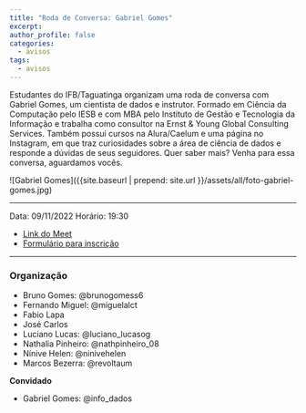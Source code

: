 ```yaml
---
title: "Roda de Conversa: Gabriel Gomes" 
excerpt:
author_profile: false
categories:
  - avisos
tags:
  - avisos
---
```


Estudantes do IFB/Taguatinga organizam uma roda de conversa com  Gabriel Gomes, um cientista de dados e instrutor. Formado em Ciência da Computação pelo IESB e com MBA pelo Instituto de Gestão e Tecnologia da Informação e trabalha como consultor na Ernst & Young Global Consulting Services. Também possui cursos na Alura/Caelum e uma página no Instagram, em que traz curiosidades sobre a área de ciência de dados e responde a dúvidas de seus seguidores. Quer saber mais? Venha para essa conversa, aguardamos vocês.

![Gabriel Gomes]({{site.baseurl | prepend: site.url }}/assets/all/foto-gabriel-gomes.jpg)

-------------

Data: 09/11/2022
Horário: 19:30

- [Link do Meet](https://meet.google.com/mik-riuy-xau)
- [Formulário para inscrição](https://forms.gle/WcrjJ9uZvsUnvBZd6)

-------------

### Organização

- Bruno Gomes: @brunogomess6
- Fernando Miguel: @miguelalct
- Fabio Lapa
- José Carlos
- Luciano Lucas: @luciano_lucasog
- Nathalia Pinheiro: @nathpinheiro_08
- Nínive Helen: @ninivehelen
- Marcos Bezerra: @revoltaum

**Convidado**
- Gabriel Gomes: @info_dados